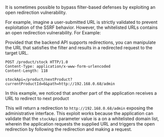 It is sometimes possible to bypass filter-based defenses by exploiting an open redirection vulnerability.

For example, imagine a user-submitted URL is strictly validated to prevent exploitation of the SSRF behavior. However, the whitelisted URLs contains an open redirection vulnerability. For Example:

Provided that the backend API supports redirections, you can manipulate the URL that satisfies the filter and results in a redirected request to the target URL.
```http
POST /product/stock HTTP/1.0
Content-Type: application/x-www-form-urlencoded
Content-Length: 118

stockApi=/product/nextProduct?currentProductId=6&path=http://192.168.0.68/admin
```
In this example, we noticed that another part of the application receives a URL to redirect to next product


This will return a redirection to `http://192.168.0.68/admin` exposing the administrative interface. This exploit works because the application can validate that the `stockApi` parameter value is a on a whitelisted domain list, wherein the application requests the supplied URL and triggers the open redirection by following the redirection and making a request.